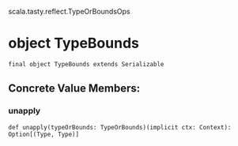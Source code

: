 scala.tasty.reflect.TypeOrBoundsOps
# object TypeBounds

<pre><code class="language-scala" >final object TypeBounds extends Serializable</pre></code>
## Concrete Value Members:
### unapply
<pre><code class="language-scala" >def unapply(typeOrBounds: TypeOrBounds)(implicit ctx: Context): Option[(Type, Type)]</pre></code>

